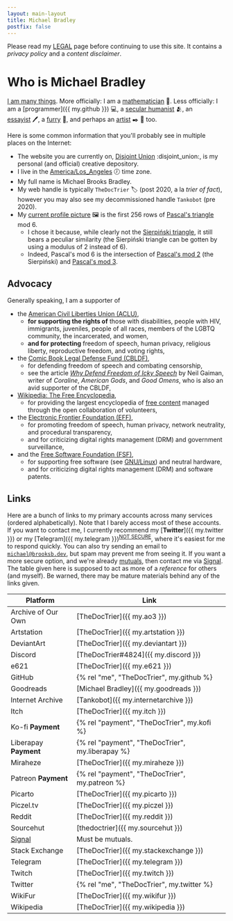 ```yaml
---
layout: main-layout
title: Michael Bradley
postfix: false
---
```


Please read my [LEGAL](/legal/) page before continuing to use this site.
It contains a *privacy policy* and a *content disclaimer*.

<div class="h-card pt-8">

# Who is <span class="p-name italic whitespace-pre">Michael Bradley</span>

<div class="p-note">

[I am many things](#links).
More officially: I am a <a class="p-role" href="https://en.wikipedia.org/wiki/Mathematics">mathematician</a>&nbsp;:mage:.
Less officially: I am a [programmer]({{ my.github }})&nbsp;:computer:, a [secular humanist](https://en.wikipedia.org/wiki/Secular_humanism)&nbsp;:people_hugging:, an [essayist](/essays/)&nbsp;:pen:, a [furry](https://en.wikifur.com/wiki/Furry)&nbsp;:raccoon:, and perhaps an [artist](/art/)&nbsp;:black_nib:&nbsp;:art: too.

</div>

Here is some common information that you'll probably see in multiple places on the Internet:

* The website you are currently on, <a class="u-url whitespace-pre" rel="me" href="https://brooksb.dev">Disjoint Union</a>&nbsp;:disjoint_union:, is my personal (and official) creative depository.
* I live in the <a class="p-tz" href="https://en.wikipedia.org/wiki/List_of_tz_database_time_zones">America/Los_Angeles</a>&nbsp;:clock7: time zone.
* My full name is <span class="p-given-name">Michael</span> <span class="p-additional-name italic">Brooks</span> <span class="p-family-name">Bradley</span>.
* My web handle is typically <code><span class="p-nickname">TheDocTrier</span></code>&nbsp;:label: (post 2020, a la *trier of fact*), however you may also see my decommissioned handle `Tankobot` (pre 2020).
* My <a class="u-photo" href="{{ '/pfp.png' | static }}">current profile picture</a>&nbsp;:framed_picture: is the first 256 rows of [Pascal's triangle](https://en.wikipedia.org/wiki/Pascal%27s_triangle) mod 6.
  * I chose it because, while clearly not the [Sierpiński triangle](https://en.wikipedia.org/wiki/Sierpiński_triangle), it still bears a peculiar similarity (the Sierpiński triangle can be gotten by using a modulus of 2 instead of 6).
  * Indeed, Pascal's mod 6 is the intersection of [Pascal's mod 2]({{"/pascal/mod2.png"|static}}) (the Sierpiński) and [Pascal's mod 3]({{"/pascal/mod3.png"|static}}).

## Advocacy

Generally speaking, I am a supporter of

* the [American Civil Liberties Union (ACLU)](https://www.aclu.org),
  * **for supporting the rights of** those with disabilities, people with HIV, immigrants, juveniles, people of all races, members of the LGBTQ community, the incarcerated, and women,
  * **and for protecting** freedom of speech, human privacy, religious liberty, reproductive freedom, and voting rights,
* the [Comic Book Legal Defense Fund (CBLDF)](http://cbldf.org),
  * for defending freedom of speech and combating censorship,
  * see the article [*Why Defend Freedom of Icky Speech*](https://journal.neilgaiman.com/2008/12/why-defend-freedom-of-icky-speech.html) by Neil Gaiman, writer of *Coraline*, *American Gods*, and *Good Omens*, who is also an avid supporter of the CBLDF,
* [Wikipedia: The Free Encyclopedia](https://en.wikipedia.org/wiki/Wikipedia),
  * for providing the largest encyclopedia of [free content](https://freedomdefined.org/Definition) managed through the open collaboration of volunteers,
* the [Electronic Frontier Foundation (EFF)](https://www.eff.org),
  * for promoting freedom of speech, human privacy, network neutrality, and procedural transparency,
  * and for criticizing digital rights management (DRM) and government surveillance,
* and the [Free Software Foundation (FSF)](https://www.fsf.org),
  * for supporting free software (see [GNU/Linux](https://www.gnu.org/)) and neutral hardware,
  * and for criticizing digital rights management (DRM) and software patents.

## Links

Here are a bunch of links to my primary accounts across many services (ordered alphabetically).
Note that I barely access most of these accounts.
If you want to contact me, I currently recommend my [**Twitter**]({{ my.twitter }}) or my [Telegram]({{ my.telegram }})<sup>[NOT SECURE](https://security.stackexchange.com/a/49802/240649)</sup>, where it's easiest for me to respond quickly.
You can also try sending an email to <code><a class="u-email" rel="me" href="mailto:michael@brooksb.dev">michael@brooksb.dev</a></code>, but spam may prevent me from seeing it.
If you want a more secure option, and we're already [mutuals][mutual], then contact me via [Signal][signal].
The table given here is supposed to act as more of a *reference* for others (and myself).
Be warned, there may be mature materials behind any of the links given.

| Platform              | Link                                             |
| --------------------- | ------------------------------------------------ |
| Archive of Our Own    | [TheDocTrier]({{ my.ao3 }})                      |
| Artstation            | [TheDocTrier]({{ my.artstation }})               |
| DeviantArt            | [TheDocTrier]({{ my.deviantart }})               |
| Discord               | [TheDocTrier#4824]({{ my.discord }})             |
| e621                  | [TheDocTrier]({{ my.e621 }})                     |
| GitHub                | {% rel "me", "TheDocTrier", my.github %}         |
| Goodreads             | [Michael Bradley]({{ my.goodreads }})            |
| Internet Archive      | [Tankobot]({{ my.internetarchive }})             |
| Itch                  | [TheDocTrier]({{ my.itch }})                     |
| Ko-fi **Payment**     | {% rel "payment", "TheDocTrier", my.kofi %}      |
| Liberapay **Payment** | {% rel "payment", "TheDocTrier", my.liberapay %} |
| Miraheze              | [TheDocTrier]({{ my.miraheze }})                 |
| Patreon **Payment**   | {% rel "payment", "TheDocTrier", my.patreon %}   |
| Picarto               | [TheDocTrier]({{ my.picarto }})                  |
| Piczel.tv             | [TheDocTrier]({{ my.piczel }})                   |
| Reddit                | [TheDocTrier]({{ my.reddit }})                   |
| Sourcehut             | [thedoctrier]({{ my.sourcehut }})                |
| [Signal][signal]      | Must be mutuals.                                 |
| Stack Exchange        | [TheDocTrier]({{ my.stackexchange }})            |
| Telegram              | [TheDocTrier]({{ my.telegram }})                 |
| Twitch                | [TheDocTrier]({{ my.twitch }})                   |
| Twitter               | {% rel "me", "TheDocTrier", my.twitter %}        |
| WikiFur               | [TheDocTrier]({{ my.wikifur }})                  |
| Wikipedia             | [TheDocTrier]({{ my.wikipedia }})                |

[signal]: https://signal.org
[mutual]: https://web.archive.org/web/20200819071744/https://www.urbandictionary.com/define.php?term=Mutual

</div>
